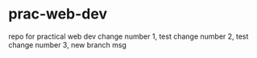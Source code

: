 # prac-web-dev
repo for practical web dev
change number 1, test
change number 2, test
change number 3, new branch msg

